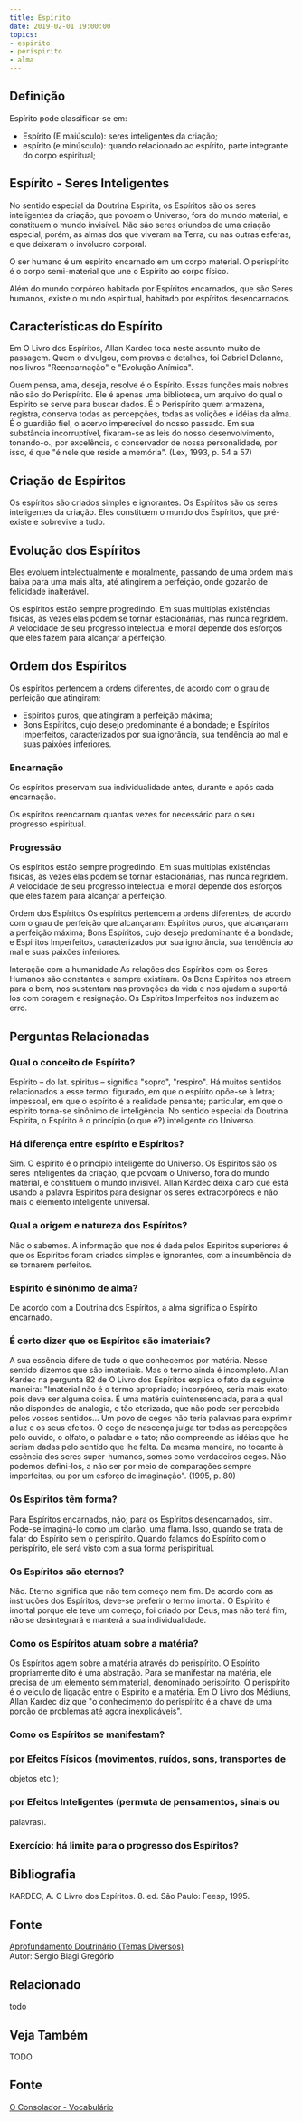 ```yaml
---
title: Espírito
date: 2019-02-01 19:00:00
topics:
- espirito
- perispirito
- alma
---
```


## Definição
Espírito pode classificar-se em:
* Espírito (E maiúsculo): seres inteligentes da criação;
* espírito (e minúsculo): quando relacionado ao espírito, parte integrante do
  corpo espiritual;

## Espírito - Seres Inteligentes
No sentido especial da Doutrina Espírita, os Espíritos são os seres inteligentes
da criação, que povoam o Universo, fora do mundo material, e constituem o mundo
invisível. Não são seres oriundos de uma criação especial, porém, as almas dos
que viveram na Terra, ou nas outras esferas, e que deixaram o invólucro
corporal.

O ser humano é um espírito encarnado em um corpo material. O perispírito é o
corpo semi-material que une o Espírito ao corpo físico.

Além do mundo corpóreo habitado por Espíritos encarnados, que são
Seres humanos, existe o mundo espiritual, habitado por espíritos desencarnados.

## Características do Espírito
Em O Livro dos Espíritos, Allan Kardec toca neste assunto muito de passagem.
Quem o divulgou, com provas e detalhes, foi Gabriel Delanne, nos livros
"Reencarnação" e "Evolução Anímica".

Quem pensa, ama, deseja, resolve é o Espírito. Essas funções mais nobres não são
do Perispírito. Ele é apenas uma biblioteca, um arquivo do qual o Espírito se
serve para buscar dados. É o Perispírito quem armazena, registra, conserva todas
as percepções, todas as volições e idéias da alma. É o guardião fiel, o acervo
imperecível do nosso passado. Em sua substância incorruptível, fixaram-se as
leis do nosso desenvolvimento, tonando-o., por excelência, o conservador de
nossa personalidade, por isso, é que "é nele que reside a memória". (Lex, 1993,
p. 54 a 57)

## Criação de Espíritos
Os espíritos são criados simples e ignorantes.
Os Espíritos são os seres inteligentes da criação.
Eles constituem o mundo dos Espíritos, que pré-existe e sobrevive a tudo.

## Evolução dos Espíritos
Eles evoluem intelectualmente e moralmente, passando de uma ordem mais baixa
para uma mais alta, até atingirem a perfeição, onde gozarão de felicidade
inalterável.

Os espíritos estão sempre progredindo. Em suas múltiplas existências físicas, às
vezes elas podem se tornar estacionárias, mas nunca regridem. A velocidade de
seu progresso intelectual e moral depende dos esforços que eles fazem para
alcançar a perfeição.

## Ordem dos Espíritos
Os espíritos pertencem a ordens diferentes, de acordo com o grau de perfeição que atingiram:
* Espíritos puros, que atingiram a perfeição máxima;
* Bons Espíritos, cujo desejo predominante é a bondade; e
Espíritos imperfeitos, caracterizados por sua ignorância, sua tendência ao mal e suas paixões inferiores.

### Encarnação
Os espíritos preservam sua individualidade antes, durante e após cada
encarnação.

Os espíritos reencarnam quantas vezes for necessário para o seu progresso
espiritual.

### Progressão
Os espíritos estão sempre progredindo. Em suas múltiplas existências físicas, às
vezes elas podem se tornar estacionárias, mas nunca regridem. A velocidade de
seu progresso intelectual e moral depende dos esforços que eles fazem para
alcançar a perfeição.

Ordem dos Espíritos Os espíritos pertencem a ordens diferentes, de acordo com o
grau de perfeição que alcançaram: Espíritos puros, que alcançaram a perfeição
máxima; Bons Espíritos, cujo desejo predominante é a bondade; e Espíritos
Imperfeitos, caracterizados por sua ignorância, sua tendência ao mal e suas
paixões inferiores.

Interação com a humanidade As relações dos Espíritos com os Seres Humanos são
constantes e sempre existiram. Os Bons Espíritos nos atraem para o bem, nos
sustentam nas provações da vida e nos ajudam a suportá-los com coragem e
resignação. Os Espíritos Imperfeitos nos induzem ao erro.



## Perguntas Relacionadas

### Qual o conceito de Espírito?
Espírito – do lat. spiritus – significa "sopro", "respiro". Há
muitos sentidos relacionados a esse termo: figurado, em que o espírito
opõe-se à letra; impessoal, em que o espírito é a realidade pensante;
particular, em que o espírito torna-se sinônimo de inteligência. No
sentido especial da Doutrina Espírita, o Espírito é o princípio (o que
é?) inteligente do Universo.

### Há diferença entre espírito e Espíritos?
Sim. O espírito é o princípio inteligente do Universo. Os Espíritos são
os seres inteligentes da criação, que povoam o Universo, fora do mundo
material, e constituem o mundo invisível. Allan Kardec deixa claro que
está usando a palavra Espíritos para designar os seres extracorpóreos e
não mais o elemento inteligente universal.

### Qual a origem e natureza dos Espíritos?
Não o sabemos. A informação que nos é dada pelos Espíritos superiores é
que os Espíritos foram criados simples e ignorantes, com a incumbência
de se tornarem perfeitos.

### Espírito é sinônimo de alma?
De acordo com a Doutrina dos Espíritos, a alma significa o Espírito
encarnado.

### É certo dizer que os Espíritos são imateriais?
A sua essência difere de tudo o que conhecemos por matéria. Nesse
sentido dizemos que são imateriais. Mas o termo ainda é incompleto.
Allan Kardec na pergunta 82 de O Livro dos Espíritos explica o fato da
seguinte maneira: "Imaterial não é o termo apropriado; incorpóreo, seria
mais exato; pois deve ser alguma coisa. É uma matéria quintenssenciada,
para a qual não dispondes de analogia, e tão eterizada, que não pode ser
percebida pelos vossos sentidos... Um povo de cegos não teria palavras
para exprimir a luz e os seus efeitos. O cego de nascença julga ter
todas as percepções pelo ouvido, o olfato, o paladar e o tato; não
compreende as idéias que lhe seriam dadas pelo sentido que lhe falta. Da
mesma maneira, no tocante à essência dos seres super-humanos, somos como
verdadeiros cegos. Não podemos defini-los, a não ser por meio de
comparações sempre imperfeitas, ou por um esforço de imaginação". (1995,
p. 80)

### Os Espíritos têm forma?
Para Espíritos encarnados, não; para os Espíritos desencarnados, sim.
Pode-se imaginá-lo como um clarão, uma flama. Isso, quando se trata de
falar do Espírito sem o perispírito. Quando falamos do Espírito com o
perispírito, ele será visto com a sua forma perispiritual.

### Os Espíritos são eternos?
Não. Eterno significa que não tem começo nem fim. De acordo com as
instruções dos Espíritos, deve-se preferir o termo imortal. O
Espírito é imortal porque ele teve um começo, foi criado por Deus, mas
não terá fim, não se desintegrará e manterá a sua individualidade.

### Como os Espíritos atuam sobre a matéria?
Os Espíritos agem sobre a matéria através do perispírito. O Espírito
propriamente dito é uma abstração. Para se manifestar na matéria, ele
precisa de um elemento semimaterial, denominado perispírito. O
perispírito é o veiculo de ligação entre o Espírito e a matéria. Em O
Livro dos Médiuns, Allan Kardec diz que "o conhecimento do perispírito
é a chave de uma porção de problemas até agora inexplicáveis".

### Como os Espíritos se manifestam?
### por Efeitos Físicos (movimentos, ruídos, sons, transportes de
objetos etc.);
### por Efeitos Inteligentes (permuta de pensamentos, sinais ou
palavras).
### Exercício: há limite para o progresso dos Espíritos?






## Bibliografia

KARDEC, A. O Livro dos Espíritos. 8. ed. São Paulo: Feesp, 1995.

## Fonte
[Aprofundamento Doutrinário (Temas Diversos)](https://sites.google.com/view/aprofundamentodoutrinario/espírito)  
Autor: Sérgio Biagi Gregório





## Relacionado
todo

## Veja Também
TODO

## Fonte
[O Consolador - Vocabulário](http://www.oconsolador.com.br/linkfixo/vocabulario/principal.html)


